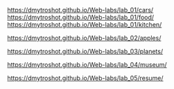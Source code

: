 https://dmytroshot.github.io/Web-labs/lab_01/cars/<br />
https://dmytroshot.github.io/Web-labs/lab_01/food/<br />
https://dmytroshot.github.io/Web-labs/lab_01/kitchen/<br />


https://dmytroshot.github.io/Web-labs/lab_02/apples/

https://dmytroshot.github.io/Web-labs/lab_03/planets/

https://dmytroshot.github.io/Web-labs/lab_04/museum/

https://dmytroshot.github.io/Web-labs/lab_05/resume/
